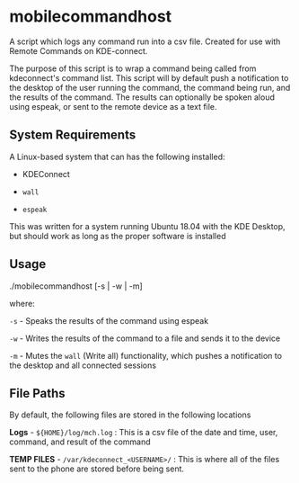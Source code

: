 # mobilecommandhost
A script which logs any command run into a csv file. Created for use with Remote Commands on KDE-connect.

The purpose of this script is to wrap a command being called from kdeconnect's command list. This script will by default push a notification to the desktop of the user running the command, the command being run, and the results of the command. The results can optionally be spoken aloud using espeak, or sent to the remote device as a text file.

## System Requirements

A Linux-based system that can has the following installed:

- KDEConnect

- `wall`

- `espeak`

This was written for a system running Ubuntu 18.04 with the KDE Desktop, but should work as long as the proper software is installed

## Usage

./mobilecommandhost [-s | -w | -m] <Command to run>

where:

`-s` - Speaks the results of the command using espeak

`-w` - Writes the results of the command to a file and sends it to the device

`-m` - Mutes the `wall` (Write all) functionality, which pushes a notification to the desktop and all connected sessions

## File Paths

By default, the following files are stored in the following locations

__Logs__ - `${HOME}/log/mch.log` : This is a csv file of the date and time, user, command, and result of the command

__TEMP FILES__ - `/var/kdeconnect_<USERNAME>/` : This is where all of the files sent to the phone are stored before being sent.